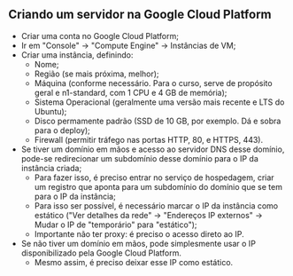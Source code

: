 ## Criando um servidor na Google Cloud Platform

- Criar uma conta no Google Cloud Platform;
- Ir em "Console" -> "Compute Engine" -> Instâncias de VM;
- Criar uma instância, definindo:
    - Nome;
    - Região (se mais próxima, melhor);
    - Máquina (conforme necessário. Para o curso, serve de propósito geral e n1-standard, com 1 CPU e 4 GB de memória);
    - Sistema Operacional (geralmente uma versão mais recente e LTS do Ubuntu);
    - Disco permamente padrão (SSD de 10 GB, por exemplo. Dá e sobra para o deploy);
    - Firewall (permitir tráfego nas portas HTTP, 80, e HTTPS, 443).
- Se tiver um domínio em mãos e acesso ao servidor DNS desse domínio, pode-se redirecionar um subdomínio desse domínio para o IP da instância criada;
    - Para fazer isso, é preciso entrar no serviço de hospedagem, criar um registro que aponta para um subdomínio do domínio que se tem para o IP da instância;
    - Para isso ser possível, é necessário marcar o IP da instância como estático ("Ver detalhes da rede" -> "Endereços IP externos" -> Mudar o IP de "temporário" para "estático");
    - Importante não ter proxy: é preciso o acesso direto ao IP.
- Se não tiver um domínio em mãos, pode simplesmente usar o IP disponibilizado pela Google Cloud Platform.
    - Mesmo assim, é preciso deixar esse IP como estático.